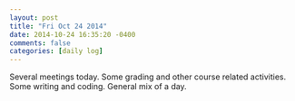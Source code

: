 ```yaml
---
layout: post
title: "Fri Oct 24 2014"
date: 2014-10-24 16:35:20 -0400
comments: false
categories: [daily log]
---
```


Several meetings today. Some grading and other course related activities. Some
writing and coding. General mix of a day.
